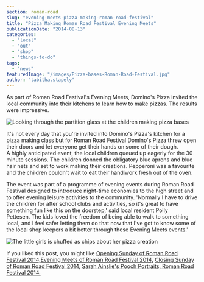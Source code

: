 ```yaml
---
section: roman-road
slug: "evening-meets-pizza-making-roman-road-festival"
title: "Pizza Making Roman Road Festival Evening Meets"
publicationDate: "2014-08-13"
categories: 
  - "local"
  - "out"
  - "shop"
  - "things-to-do"
tags: 
  - "news"
featuredImage: "/images/Pizza-bases-Roman-Road-Festival.jpg"
author: "tabitha.stapely"
---
```


As part of Roman Road Festival's Evening Meets, Domino's Pizza invited the local community into their kitchens to learn how to make pizzas. The results were impressive.

![](/images/Pizza-bases-Roman-Road-Festival-1.jpg "Looking through the partition glass at the children making pizza bases")

It's not every day that you're invited into Domino's Pizza's kitchen for a pizza making class but for Roman Road Festival Domino's Pizza threw open their doors and let everyone get their hands on some of their dough. A highly anticipated event, the local children queued up eagerly for the 30 minute sessions. The children donned the obligatory blue aprons and blue hair nets and set to work making their creations. Pepperoni was a favourite and the children couldn't wait to eat their handiwork fresh out of the oven.

The event was part of a programme of evening events during Roman Road Festival designed to introduce night-time economies to the high street and to offer evening leisure activities to the community. 'Normally I have to drive the children for after school clubs and activities, so it's great to have something fun like this on the doorstep,' said local resident Polly Pettesen. The kids loved the freedom of being able to walk to something local, and I feel safer letting them do that now that I've got to know some of the local shop keepers a bit better through these Evening Meets events.'

![](/images/Finished-pizza-Roman-Road-Festival-1.jpg "The little girls is chuffed as chips about her pizza creation")

If you liked this post, you might like [Opening Sunday of Roman Road Festival 2014,](https://romanroadlondon.com/roman-road-festival-2014-opening-sunday "Roman Road Festival Opening Sunday 2014")[Evening Meets of Roman Road Festival 2014,](https://romanroadlondon.com/roman-road-festival-2014-evening-meets/ "Evening Meets of Roman Road Festival 2014") [Closing Sunday of Roman Road Festival 2014,](https://romanroadlondon.com/roman-road-festival-2014-closing-sunday/ "Roman Road Festival 2014 Closing Sunday") [Sarah Ainslie's Pooch Portraits, Roman Road Festival 2014.](https://romanroadlondon.com/sarah-ainslie-pooch-portraits-roman-road-festival "Sarah Ainslie Pooch Portraits for Roman Road Festival 2014") 


